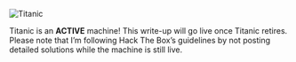 ![Titanic](https://www.hackthebox.com/achievement/machine/2015261/648)

Titanic is an **ACTIVE** machine! This write-up will go live once Titanic retires.
Please note that I’m following Hack The Box’s guidelines by not posting detailed solutions while the machine is still live.
